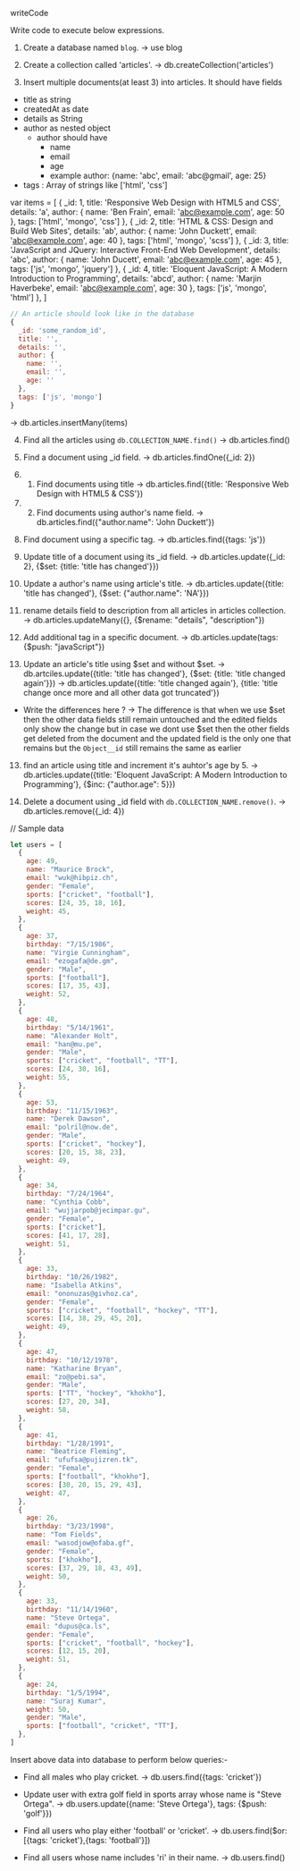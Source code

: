 writeCode

Write code to execute below expressions.

1. Create a database named `blog`.
-> use blog

2. Create a collection called 'articles'.
-> db.createCollection('articles')

3. Insert multiple documents(at least 3) into articles. It should have fields

- title as string
- createdAt as date
- details as String
- author as nested object
  - author should have
    - name
    - email
    - age
    - example author: {name: 'abc', email: 'abc@gmail', age: 25}
- tags : Array of strings like ['html', 'css']

var items = [
  {
    _id: 1,
    title: 'Responsive Web Design with HTML5 and CSS',
    details: 'a',
    author: {
      name: 'Ben Frain',
      email: 'abc@example.com',
      age: 50
    },
    tags: ['html', 'mongo', 'css']
  },
  {
    _id: 2,
    title: 'HTML & CSS: Design and Build Web Sites',
    details: 'ab',
    author: {
      name: 'John Duckett',
      email: 'abc@example.com',
      age: 40
    },
    tags: ['html', 'mongo', 'scss']
  },
  {
    _id: 3,
    title: 'JavaScript and JQuery: Interactive Front-End Web Development',
    details: 'abc',
    author: {
      name: 'John Ducett',
      email: 'abc@example.com',
      age: 45
    },
    tags: ['js', 'mongo', 'jquery']
  },
  {
    _id: 4,
    title: 'Eloquent JavaScript: A Modern Introduction to Programming',
    details: 'abcd',
    author: {
      name: 'Marjin Haverbeke',
      email: 'abc@example.com',
      age: 30
    },
    tags: ['js', 'mongo', 'html']
  },
]

```js
// An article should look like in the database
{
  _id: 'some_random_id',
  title: '',
  details: '',
  author: {
    name: '',
    email: '',
    age: ''
  },
  tags: ['js', 'mongo']
}
```
-> db.articles.insertMany(items)

4. Find all the articles using `db.COLLECTION_NAME.find()`
-> db.articles.find()

5. Find a document using \_id field.
-> db.articles.findOne({_id: 2})

6. 1. Find documents using title
-> db.articles.find({title: 'Responsive Web Design with HTML5 & CSS'})

7. 2. Find documents using author's name field.
-> db.articles.find({"author.name": 'John Duckett'})

8. Find document using a specific tag.
-> db.articles.find({tags: 'js'})

9. Update title of a document using its \_id field.
-> db.articles.update({_id: 2}, {$set: {title: 'title has changed'}})

10. Update a author's name using article's title.
-> db.articles.update({title: 'title has changed'}, {$set: {"author.name": 'NA'}})

11. rename details field to description from all articles in articles collection.
-> db.articles.updateMany({}, {$rename: "details", "description"})

12. Add additional tag in a specific document.
-> db.articles.update(tags: {$push: "javaScript"})

13. Update an article's title using $set and without $set.
-> db.artciles.update({title: 'title has changed'}, {$set: {title: 'title changed again'}})
-> db.articles.update({title: 'title changed again'}, {title: 'title change once more and all other data got truncated'})

- Write the differences here ?
-> The difference is that when we use $set then the other data fields still remain untouched and the edited fields only show the change but in case we dont use $set then the other fields get deleted from the document and the updated field is the only one that remains but the `Object__id` still remains the same as earlier 

13. find an article using title and increment it's auhtor's age by 5.
-> db.articles.update({title: 'Eloquent JavaScript: A Modern Introduction to Programming'}, {$inc: {"author.age": 5}})

14. Delete a document using \_id field with `db.COLLECTION_NAME.remove()`.
-> db.articles.remove({_id: 4})

// Sample data

```js
let users = [
  {
    age: 49,
    name: "Maurice Brock",
    email: "wuk@hibpiz.ch",
    gender: "Female",
    sports: ["cricket", "football"],
    scores: [24, 35, 18, 16],
    weight: 45,
  },
  {
    age: 37,
    birthday: "7/15/1986",
    name: "Virgie Cunningham",
    email: "ezogafa@de.gm",
    gender: "Male",
    sports: ["football"],
    scores: [17, 35, 43],
    weight: 52,
  },
  {
    age: 48,
    birthday: "5/14/1961",
    name: "Alexander Holt",
    email: "han@mu.pe",
    gender: "Male",
    sports: ["cricket", "football", "TT"],
    scores: [24, 30, 16],
    weight: 55,
  },
  {
    age: 53,
    birthday: "11/15/1963",
    name: "Derek Dawson",
    email: "polril@now.de",
    gender: "Male",
    sports: ["cricket", "hockey"],
    scores: [20, 15, 38, 23],
    weight: 49,
  },
  {
    age: 34,
    birthday: "7/24/1964",
    name: "Cynthia Cobb",
    email: "wujjarpob@jecimpar.gu",
    gender: "Female",
    sports: ["cricket"],
    scores: [41, 17, 28],
    weight: 51,
  },
  {
    age: 33,
    birthday: "10/26/1982",
    name: "Isabella Atkins",
    email: "ononuzas@givhoz.ca",
    gender: "Female",
    sports: ["cricket", "football", "hockey", "TT"],
    scores: [14, 38, 29, 45, 20],
    weight: 49,
  },
  {
    age: 47,
    birthday: "10/12/1978",
    name: "Katharine Bryan",
    email: "zo@pebi.sa",
    gender: "Male",
    sports: ["TT", "hockey", "khokho"],
    scores: [27, 20, 34],
    weight: 58,
  },
  {
    age: 41,
    birthday: "1/28/1991",
    name: "Beatrice Fleming",
    email: "ufufsa@pujizren.tk",
    gender: "Female",
    sports: ["football", "khokho"],
    scores: [30, 20, 15, 29, 43],
    weight: 47,
  },
  {
    age: 26,
    birthday: "3/23/1998",
    name: "Tom Fields",
    email: "wasodjow@ofaba.gf",
    gender: "Female",
    sports: ["khokho"],
    scores: [37, 29, 18, 43, 49],
    weight: 50,
  },
  {
    age: 33,
    birthday: "11/14/1960",
    name: "Steve Ortega",
    email: "dupus@ca.ls",
    gender: "Female",
    sports: ["cricket", "football", "hockey"],
    scores: [12, 15, 20],
    weight: 51,
  },
  {
    age: 24,
    birthday: "1/5/1994",
    name: "Suraj Kumar",
    weight: 50,
    gender: "Male",
    sports: ["football", "cricket", "TT"],
  },
]
```

Insert above data into database to perform below queries:-

- Find all males who play cricket.
-> db.users.find({tags: 'cricket'})

- Update user with extra golf field in sports array whose name is "Steve Ortega".
-> db.users.update({name: 'Steve Ortega'}, tags: {$push: 'golf'}})

- Find all users who play either 'football' or 'cricket'.
-> db.users.find($or: [{tags: 'cricket'},{tags: 'football'}])

- Find all users whose name includes 'ri' in their name.
-> db.users.find()